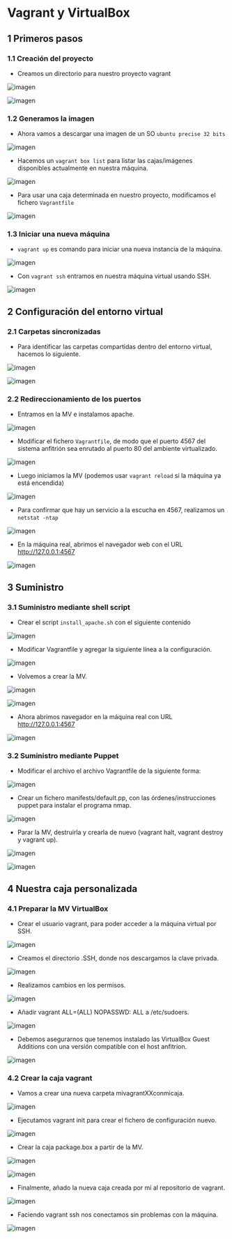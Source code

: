 # Vagrant y VirtualBox

## 1 Primeros pasos

### 1.1 Creación del proyecto

* Creamos un directorio para nuestro proyecto vagrant

![imagen](images/Selección_001.png)

![imagen](images/Selección_002.png)

### 1.2 Generamos la imagen

* Ahora vamos a descargar una imagen de un SO `ubuntu precise 32 bits`

![imagen](images/Selección_003.png)

* Hacemos un `vagrant box list` para listar las cajas/imágenes disponibles actualmente en nuestra máquina.

![imagen](images/Selección_005.png)

* Para usar una caja determinada en nuestro proyecto, modificamos el fichero `Vagrantfile`

![imagen](images/Selección_006.png)

### 1.3 Iniciar una nueva máquina

* `vagrant up` es comando para iniciar una nueva instancia de la máquina.

![imagen](images/Selección_007.png)

* Con `vagrant ssh` entramos en nuestra máquina virtual usando SSH.

![imagen](images/Selección_008.png)

## 2 Configuración del entorno virtual

### 2.1 Carpetas sincronizadas

* Para identificar las carpetas compartidas dentro del entorno virtual, hacemos lo siguiente.

![imagen](images/Selección_009.png)

![imagen](images/Selección_010.png)

### 2.2 Redireccionamiento de los puertos

* Entramos en la MV e instalamos apache.

![imagen](images/Selección_012.png)

* Modificar el fichero `Vagrantfile`, de modo que el puerto 4567 del sistema anfitrión sea enrutado al puerto 80 del ambiente virtualizado.

![imagen](images/Selección_013.png)

* Luego iniciamos la MV (podemos usar `vagrant reload` si la máquina ya está encendida)

![imagen](images/Selección_014.png)

* Para confirmar que hay un servicio a la escucha en 4567, realizamos un `netstat -ntap`

![imagen](images/Selección_015.png)

* En la máquina real, abrimos el navegador web con el URL http://127.0.0.1:4567

![imagen](images/Selección_016.png)

## 3 Suministro

### 3.1 Suministro mediante shell script

* Crear el script `install_apache.sh` con el siguiente contenido

![imagen](images/Selección_018.png)

* Modificar Vagrantfile y agregar la siguiente línea a la configuración.

![imagen](images/Selección_020.png)

* Volvemos a crear la MV.

![imagen](images/Selección_021.png)

![imagen](images/Selección_022.png)

* Ahora abrimos navegador en la máquina real con URL http://127.0.0.1:4567

![imagen](images/Selección_025.png)

### 3.2 Suministro mediante Puppet

* Modificar el archivo el archivo Vagrantfile de la siguiente forma:

![imagen](images/Selección_026.png)

* Crear un fichero manifests/default.pp, con las órdenes/instrucciones puppet para instalar el programa nmap.

![imagen](images/Selección_027.png)

* Parar la MV, destruirla y crearla de nuevo (vagrant halt, vagrant destroy y vagrant up).

![imagen](images/Selección_028.png)

![imagen](images/Selección_029.png)

## 4 Nuestra caja personalizada

### 4.1 Preparar la MV VirtualBox

* Crear el usuario vagrant, para poder acceder a la máquina virtual por SSH.

![imagen](images/Selección_030.png)

* Creamos el directorio .SSH, donde nos descargamos la clave privada.

![imagen](images/Selección_031.png)

* Realizamos cambios en los permisos.

![imagen](images/Selección_032.png)

* Añadir vagrant ALL=(ALL) NOPASSWD: ALL a /etc/sudoers.

![imagen](images/Selección_033.png)

* Debemos asegurarnos que tenemos instalado las VirtualBox Guest Additions con una versión compatible con el host anfitrion.

![imagen](images/Selección_034.png)

### 4.2 Crear la caja vagrant

* Vamos a crear una nueva carpeta mivagrantXXconmicaja.

![imagen](images/Selección_035.png)

* Ejecutamos vagrant init para crear el fichero de configuración nuevo.

![imagen](images/Selección_036.png)

* Crear la caja package.box a partir de la MV.

![imagen](images/Selección_037.png)

![imagen](images/Selección_038.png)

* Finalmente, añado la nueva caja creada por mí al repositorio de vagrant.

![imagen](images/Selección_039.png)

* Faciendo vagrant ssh nos conectamos sin problemas con la máquina.

![imagen](images/Selección_040.png)
